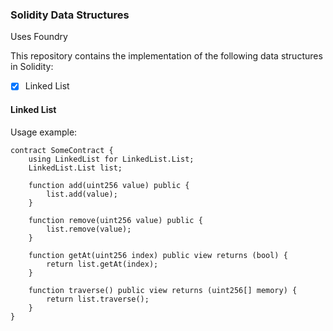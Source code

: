 ### Solidity Data Structures

Uses Foundry

This repository contains the implementation of the following data structures in Solidity:

- [x] Linked List

#### Linked List

Usage example:

```
contract SomeContract {
    using LinkedList for LinkedList.List;
    LinkedList.List list;

    function add(uint256 value) public {
        list.add(value);
    }

    function remove(uint256 value) public {
        list.remove(value);
    }

    function getAt(uint256 index) public view returns (bool) {
        return list.getAt(index);
    }

    function traverse() public view returns (uint256[] memory) {
        return list.traverse();
    }
}
```
